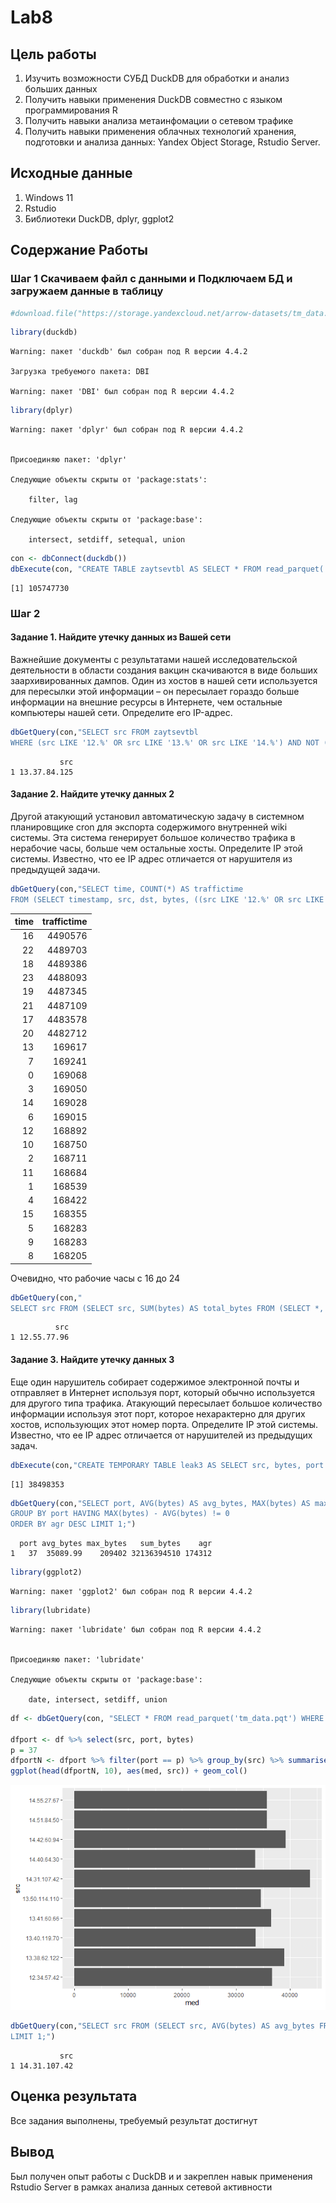 

# Lab8

## Цель работы

1.  Изучить возможности СУБД DuckDB для обработки и анализ больших
    данных
2.  Получить навыки применения DuckDB совместно с языком
    программирования R
3.  Получить навыки анализа метаинфомации о сетевом трафике
4.  Получить навыки применения облачных технологий хранения, подготовки
    и анализа данных: Yandex Object Storage, Rstudio Server.

## Исходные данные

1.  Windows 11
2.  Rstudio
3.  Библиотеки DuckDB, dplyr, ggplot2

## Содержание Работы

### Шаг 1 Скачиваем файл с данными и Подключаем БД и загружаем данные в таблицу

``` r
#download.file("https://storage.yandexcloud.net/arrow-datasets/tm_data.pqt", destfile = "tm_data.pqt")
```

``` r
library(duckdb)
```

    Warning: пакет 'duckdb' был собран под R версии 4.4.2

    Загрузка требуемого пакета: DBI

    Warning: пакет 'DBI' был собран под R версии 4.4.2

``` r
library(dplyr)
```

    Warning: пакет 'dplyr' был собран под R версии 4.4.2


    Присоединяю пакет: 'dplyr'

    Следующие объекты скрыты от 'package:stats':

        filter, lag

    Следующие объекты скрыты от 'package:base':

        intersect, setdiff, setequal, union

``` r
con <- dbConnect(duckdb())
dbExecute(con, "CREATE TABLE zaytsevtbl AS SELECT * FROM read_parquet('tm_data.pqt')")
```

    [1] 105747730

### Шаг 2

#### Задание 1. Найдите утечку данных из Вашей сети

Важнейшие документы с результатами нашей исследовательской деятельности
в области создания вакцин скачиваются в виде больших заархивированных
дампов. Один из хостов в нашей сети используется для пересылки этой
информации – он пересылает гораздо больше информации на внешние ресурсы
в Интернете, чем остальные компьютеры нашей сети. Определите его
IP-адрес.

``` r
dbGetQuery(con,"SELECT src FROM zaytsevtbl
WHERE (src LIKE '12.%' OR src LIKE '13.%' OR src LIKE '14.%') AND NOT (dst LIKE '12.%' AND dst LIKE '13.%' AND dst LIKE '14.%') GROUP BY src ORDER by sum(bytes) DESC LIMIT 1")
```

               src
    1 13.37.84.125

#### Задание 2. Найдите утечку данных 2

Другой атакующий установил автоматическую задачу в системном
планировщике cron для экспорта содержимого внутренней wiki системы. Эта
система генерирует большое количество трафика в нерабочие часы, больше
чем остальные хосты. Определите IP этой системы. Известно, что ее IP
адрес отличается от нарушителя из предыдущей задачи.

``` r
dbGetQuery(con,"SELECT time, COUNT(*) AS traffictime
FROM (SELECT timestamp, src, dst, bytes, ((src LIKE '12.%' OR src LIKE '13.%' OR src LIKE '14.%') AND (dst NOT LIKE '12.%' AND dst NOT LIKE '13.%' AND dst NOT LIKE '14.%')) AS traffic, EXTRACT(HOUR FROM epoch_ms(CAST(timestamp AS BIGINT))) AS time FROM zaytsevtbl) sub WHERE traffic = TRUE AND time BETWEEN 0 AND 24 GROUP BY time ORDER BY traffictime DESC;") %>% knitr::kable()
```

<table>
<thead>
<tr class="header">
<th style="text-align: right;">time</th>
<th style="text-align: right;">traffictime</th>
</tr>
</thead>
<tbody>
<tr class="odd">
<td style="text-align: right;">16</td>
<td style="text-align: right;">4490576</td>
</tr>
<tr class="even">
<td style="text-align: right;">22</td>
<td style="text-align: right;">4489703</td>
</tr>
<tr class="odd">
<td style="text-align: right;">18</td>
<td style="text-align: right;">4489386</td>
</tr>
<tr class="even">
<td style="text-align: right;">23</td>
<td style="text-align: right;">4488093</td>
</tr>
<tr class="odd">
<td style="text-align: right;">19</td>
<td style="text-align: right;">4487345</td>
</tr>
<tr class="even">
<td style="text-align: right;">21</td>
<td style="text-align: right;">4487109</td>
</tr>
<tr class="odd">
<td style="text-align: right;">17</td>
<td style="text-align: right;">4483578</td>
</tr>
<tr class="even">
<td style="text-align: right;">20</td>
<td style="text-align: right;">4482712</td>
</tr>
<tr class="odd">
<td style="text-align: right;">13</td>
<td style="text-align: right;">169617</td>
</tr>
<tr class="even">
<td style="text-align: right;">7</td>
<td style="text-align: right;">169241</td>
</tr>
<tr class="odd">
<td style="text-align: right;">0</td>
<td style="text-align: right;">169068</td>
</tr>
<tr class="even">
<td style="text-align: right;">3</td>
<td style="text-align: right;">169050</td>
</tr>
<tr class="odd">
<td style="text-align: right;">14</td>
<td style="text-align: right;">169028</td>
</tr>
<tr class="even">
<td style="text-align: right;">6</td>
<td style="text-align: right;">169015</td>
</tr>
<tr class="odd">
<td style="text-align: right;">12</td>
<td style="text-align: right;">168892</td>
</tr>
<tr class="even">
<td style="text-align: right;">10</td>
<td style="text-align: right;">168750</td>
</tr>
<tr class="odd">
<td style="text-align: right;">2</td>
<td style="text-align: right;">168711</td>
</tr>
<tr class="even">
<td style="text-align: right;">11</td>
<td style="text-align: right;">168684</td>
</tr>
<tr class="odd">
<td style="text-align: right;">1</td>
<td style="text-align: right;">168539</td>
</tr>
<tr class="even">
<td style="text-align: right;">4</td>
<td style="text-align: right;">168422</td>
</tr>
<tr class="odd">
<td style="text-align: right;">15</td>
<td style="text-align: right;">168355</td>
</tr>
<tr class="even">
<td style="text-align: right;">5</td>
<td style="text-align: right;">168283</td>
</tr>
<tr class="odd">
<td style="text-align: right;">9</td>
<td style="text-align: right;">168283</td>
</tr>
<tr class="even">
<td style="text-align: right;">8</td>
<td style="text-align: right;">168205</td>
</tr>
</tbody>
</table>

Очевидно, что рабочие часы с 16 до 24

``` r
dbGetQuery(con,"
SELECT src FROM (SELECT src, SUM(bytes) AS total_bytes FROM (SELECT *, EXTRACT(HOUR FROM epoch_ms(CAST(timestamp AS BIGINT))) AS time FROM zaytsevtbl) sub WHERE src <> '13.37.84.125' AND (src LIKE '12.%' OR src LIKE '13.%' OR src LIKE '14.%') AND (dst NOT LIKE '12.%' AND dst NOT LIKE '13.%' AND dst NOT LIKE '14.%') AND time BETWEEN 1 AND 15 GROUP BY src) grp ORDER BY total_bytes DESC LIMIT 1;")
```

              src
    1 12.55.77.96

#### Задание 3. Найдите утечку данных 3

Еще один нарушитель собирает содержимое электронной почты и отправляет в
Интернет используя порт, который обычно используется для другого типа
трафика. Атакующий пересылает большое количество информации используя
этот порт, которое нехарактерно для других хостов, использующих этот
номер порта. Определите IP этой системы. Известно, что ее IP адрес
отличается от нарушителей из предыдущих задач.

``` r
dbExecute(con,"CREATE TEMPORARY TABLE leak3 AS SELECT src, bytes, port FROM zaytsevtbl WHERE src <> '13.37.84.125' AND src <> '12.55.77.96' AND (src LIKE '12.%' OR src LIKE '13.%' OR src LIKE '14.%') AND (dst NOT LIKE '12.%' AND dst NOT LIKE '13.%' AND dst NOT LIKE '14.%');")
```

    [1] 38498353

``` r
dbGetQuery(con,"SELECT port, AVG(bytes) AS avg_bytes, MAX(bytes) AS max_bytes, SUM(bytes) AS sum_bytes, MAX(bytes) - AVG(bytes) AS agr FROM leak3
GROUP BY port HAVING MAX(bytes) - AVG(bytes) != 0
ORDER BY agr DESC LIMIT 1;")
```

      port avg_bytes max_bytes   sum_bytes    agr
    1   37  35089.99    209402 32136394510 174312

``` r
library(ggplot2)
```

    Warning: пакет 'ggplot2' был собран под R версии 4.4.2

``` r
library(lubridate)
```

    Warning: пакет 'lubridate' был собран под R версии 4.4.2


    Присоединяю пакет: 'lubridate'

    Следующие объекты скрыты от 'package:base':

        date, intersect, setdiff, union

``` r
df <- dbGetQuery(con, "SELECT * FROM read_parquet('tm_data.pqt') WHERE (src LIKE '12.%' OR src LIKE '13.%' OR src LIKE '14.%') AND (dst NOT LIKE '12.%' AND dst NOT LIKE '13.%' AND dst NOT LIKE '14.%') AND (src NOT LIKE '13.37.84.125' AND src NOT LIKE '12.55.77.96');")

dfport <- df %>% select(src, port, bytes)
p = 37
dfportN <- dfport %>% filter(port == p) %>% group_by(src) %>% summarise(traffic = sum(bytes), count = n(), avg = traffic/count, med = median(bytes)) %>% arrange(desc(avg))
ggplot(head(dfportN, 10), aes(med, src)) + geom_col()
```

![](readme.markdown_strict_files/figure-markdown_strict/unnamed-chunk-8-1.png)

``` r
dbGetQuery(con,"SELECT src FROM (SELECT src, AVG(bytes) AS avg_bytes FROM leak3 WHERE port = 37 GROUP BY src) AS leak32 ORDER BY avg_bytes DESC
LIMIT 1;")
```

               src
    1 14.31.107.42

## Оценка результата

Все задания выполнены, требуемый результат достигнут

## Вывод

Был получен опыт работы с DuckDB и и закреплен навык применения Rstudio
Server в рамках анализа данных сетевой активности
